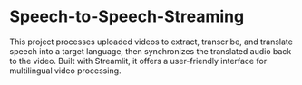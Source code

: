 # Speech-to-Speech-Streaming
 This project processes uploaded videos to extract, transcribe, and translate speech into a target language, then synchronizes the translated audio back to the video. Built with Streamlit, it offers a user-friendly interface for multilingual video processing.
